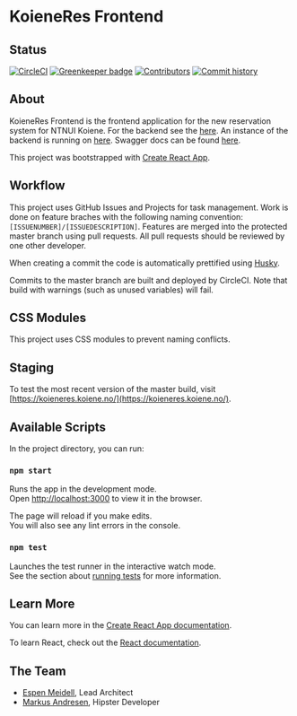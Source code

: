 # KoieneRes Frontend

## Status

[![CircleCI](https://circleci.com/gh/NTNUIKoiene/koieneres-frontend/tree/master.svg?style=svg)](https://circleci.com/gh/NTNUIKoiene/koieneres-frontend/tree/master)
[![Greenkeeper badge](https://badges.greenkeeper.io/NTNUIKoiene/koieneres-frontend.svg)](https://greenkeeper.io/)
[![Contributors](https://img.shields.io/github/contributors-anon/NTNUIKoiene/koieneres-frontend.svg)](https://github.com/NTNUIKoiene/koieneres-frontend/graphs/contributors)
[![Commit history](https://img.shields.io/github/commit-activity/w/NTNUIKoiene/koieneres-frontend.svg?foo=bar)](https://github.com/NTNUIKoiene/koieneres-frontend/commits)


## About

KoieneRes Frontend is the frontend application for the new reservation system for NTNUI Koiene. For the backend see the [here](https://github.com/NTNUIKoiene/koieneres-backend). An instance of the backend is running on [here](<[https://koieneres-api-dev.appspot.com/](https://koieneres-api-dev.appspot.com/api/)>). Swagger docs can be found [here](https://koieneres-api-dev.appspot.com/swagger/).

This project was bootstrapped with [Create React App](https://github.com/facebook/create-react-app).

## Workflow

This project uses GitHub Issues and Projects for task management. Work is done on feature braches with the following naming convention: `[ISSUENUMBER]/[ISSUEDESCRIPTION]`. Features are merged into the protected master branch using pull requests. All pull requests should be reviewed by one other developer.

When creating a commit the code is automatically prettified using [Husky](https://github.com/typicode/husky).

Commits to the master branch are built and deployed by CircleCI. Note that build with warnings (such as unused variables) will fail.

## CSS Modules

This project uses CSS modules to prevent naming conflicts.

## Staging

To test the most recent version of the master build, visit [https://koieneres.koiene.no/](https://koieneres.koiene.no/).

## Available Scripts

In the project directory, you can run:

### `npm start`

Runs the app in the development mode.<br>
Open [http://localhost:3000](http://localhost:3000) to view it in the browser.

The page will reload if you make edits.<br>
You will also see any lint errors in the console.

### `npm test`

Launches the test runner in the interactive watch mode.<br>
See the section about [running tests](https://facebook.github.io/create-react-app/docs/running-tests) for more information.

## Learn More

You can learn more in the [Create React App documentation](https://facebook.github.io/create-react-app/docs/getting-started).

To learn React, check out the [React documentation](https://reactjs.org/).

## The Team

- [Espen Meidell](https://github.com/espenmeidell), Lead Architect
- [Markus Andresen](https://github.com/SleipRecx), Hipster Developer
